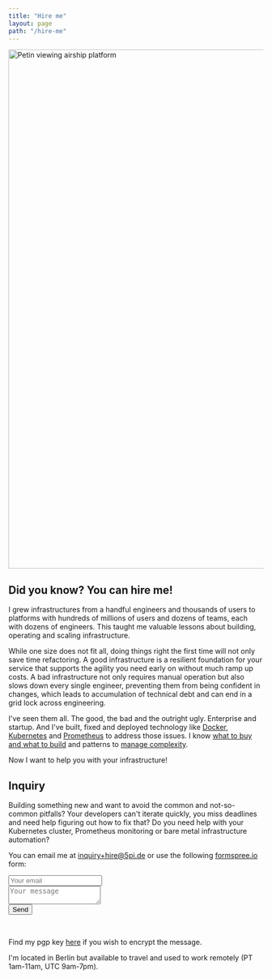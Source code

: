 ```yaml
---
title: "Hire me"
layout: page
path: "/hire-me"
---
```

<a title="See page for author [Public domain], via Wikimedia Commons" href="https://commons.wikimedia.org/wiki/File%3APetin_viewing_airship_platform.jpg"><img width="1024" alt="Petin viewing airship platform" src="https://upload.wikimedia.org/wikipedia/commons/thumb/e/eb/Petin_viewing_airship_platform.jpg/1024px-Petin_viewing_airship_platform.jpg"/></a>
## Did you know? You can hire me!

I grew infrastructures from a handful engineers and thousands of users to platforms with hundreds of millions of users and dozens of teams, each with dozens of engineers. This taught me valuable lessons about building, operating and scaling infrastructure.

While one size does not fit all, doing things right the first time will not only save time refactoring. A good infrastructure is a resilient foundation for your service that supports the agility you need early on without much ramp up costs. A bad infrastructure not only requires manual operation but also slows down every single engineer, preventing them from being confident in changes, which leads to accumulation of technical debt and can end in a grid lock across engineering.

I've seen them all. The good, the bad and the outright ugly. Enterprise and startup. And I've built, fixed and deployed technology like [Docker](/tag/docker/), [Kubernetes](/2016/11/20/15-producation-grade-kubernetes-cluster/) and [Prometheus](/2015/01/26/monitor-docker-containers-with-prometheus/) to address those issues. I know [what to buy and what to build](/2015/04/22/scope-and-ownership-in-tech-companies/) and patterns to [manage complexity](http://5pi.de/2015/08/31/dont-manage-config-unless-you-have-to/).

Now I want to help you with your infrastructure!

## Inquiry
Building something new and want to avoid the common and not-so-common pitfalls?
Your developers can't iterate quickly, you miss deadlines and need help figuring out how to fix that?
Do you need help with your Kubernetes cluster, Prometheus monitoring or bare metal infrastructure automation?

You can email me at [inquiry+hire@5pi.de](mailto:inquiry+hire@5pi.de?subject=Inquiry%3A) or use the following [formspree.io](https://formspree.io) form:

<form method="POST" action="https://formspree.io/inquiry+hire@5pi.de">
  <input name="email" placeholder="Your email" type="email"><br />
  <textarea name="message" placeholder="Your message"></textarea><br />
  <button type="submit">Send</button>
</form><br />

Find my pgp key [here](https://keybase.io/fish/pgp_keys.asc) if you wish to encrypt the message.

I'm located in Berlin but available to travel and used to work remotely (PT 1am-11am, UTC 9am-7pm).
